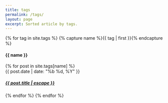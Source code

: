 ```yaml
---
title: tags
permalink: /tags/
layout: page
excerpt: Sorted article by tags.
---
```


{% for tag in site.tags %} {% capture name %}{{ tag | first }}{% endcapture %}

<h4 class="post-header" id="{{ name | downcase | slugify }}">
  {{ name }}
</h4>
{% for post in site.tags[name] %}
<!-- <article class="posts">
  <span class="posts-date">{{ post.date | date: "%b %d" }}</span>
  <header class="posts-header">
    <h4 class="posts-title">
      <a href="{{ post.url }}">{{ post.title | escape }}</a>
    </h4>
  </header>
</article> -->

<article class="post-item">
  <span class="post-item-date">{{ post.date | date: "%b %d, %Y" }}</span>
  <h5 class="post-item-title">
    <a href="{{ post.url }}">{{ post.title | escape }}</a>
  </h5>
</article>
{% endfor %} {% endfor %}
